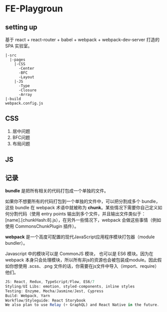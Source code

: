 # FE-Playgroun

## setting up

基于 react + react-router + babel + webpack + webpack-dev-server 打造的 SPA 实验室。

```
|-src
  |-pages
    |-CSS
      -Center
      -BFC
      -Layout
    |-JS
      -Type
      -Closure
      -Array
|-build
webpack.config.js
```

## CSS

1. 居中问题
2. BFC问题
3. 布局问题

## JS



## 记录

**bundle** 是把所有相关的代码打包成一个单独的文件。

如果你不想要所有的代码打包到一个单独的文件中，可以把分割成多个 bundle， 这些 bundle 在 webpack 术语中就被称为 **chunk**。某些情况下需要你自己定义如何分割代码（使用 entry points 输出到多个文件，并且输出文件类似于： [name].[chunkHash:8].js），在另外一些情况下，webpack 会做这些事情（例如使用 CommonsChunkPlugin 插件）。

**webpack** 是一个高度可配置的现代JavaScript应用程序模块打包器（module bundler）。

Javascript 中的模块可以是 CommonJS 模块， 也可以是 ES6 模块。因为在 webpack 本身只会处理模块，所以所有非js的资源也会被包装成module。因此假如你想使用 .scss、.png 文件的话，你需要在js文件中导入（import、require）他们。


```js
JS: React, Redux, TypeScript/Flow, ES6/7
Styling/UI Libs: emotion, styled-components, inline styles
Testing: Enzyme, Mocha/Jasmine/Jest, Cypress
Build: Webpack, Yarn
Workflow/Styleguide: React Storybook
We also plan to use Relay (+ GraphQL) and React Native in the future.
```